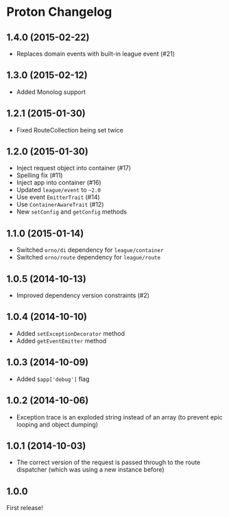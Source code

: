 # Proton Changelog

## 1.4.0 (2015-02-22)

* Replaces domain events with built-in league event (#21)

## 1.3.0 (2015-02-12)

* Added Monolog support

## 1.2.1 (2015-01-30)

* Fixed RouteCollection being set twice

## 1.2.0 (2015-01-30)

* Inject request object into container (#17)
* Spelling fix (#11)
* Inject app into container (#16)
* Updated `league/event` to `~2.0`
* Use event `EmitterTrait` (#14)
* Use `ContainerAwareTrait` (#12)
* New `setConfig` and `getConfig` methods

## 1.1.0 (2015-01-14)

* Switched `orno/di` dependency for `league/container`
* Switched `orno/route` dependency for `league/route`

## 1.0.5 (2014-10-13)

* Improved dependency version constraints (#2)

## 1.0.4 (2014-10-10)

* Added `setExceptionDecorator` method
* Added `getEventEmitter` method

## 1.0.3 (2014-10-09)

* Added `$app['debug']` flag

## 1.0.2 (2014-10-06)

* Exception trace is an exploded string instead of an array (to prevent epic looping and object dumping)

## 1.0.1 (2014-10-03)

* The correct version of the request is passed through to the route dispatcher (which was using a new instance before)

## 1.0.0

First release!
